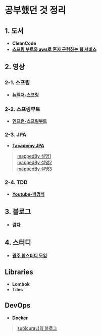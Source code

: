 # 공부했던 것 정리

## 1. 도서
 * **CleanCode**
 * **[스프링 부트와 aws로 혼자 구현하는 웹 서비스](https://github.com/kimmari10/freelec-springboot2-webservice)**

## 2. 영상
### 2-1. 스프링
 * **[뉴렉쳐-스프링](http://newlecture.com/)**
### 2-2. 스프링부트
 * **[인프런-스프링부트](https://www.inflearn.com/course/%EC%8A%A4%ED%94%84%EB%A7%81%EB%B6%80%ED%8A%B8)**
### 2-3. JPA
 * **[Tacademy JPA](https://youtu.be/WfrSN9Z7MiA)**
 > [mappedBy 설명1](https://www.youtube.com/watch?v=0zTtkIYMOIw)   
 > [mappedBy 설명2](https://www.youtube.com/watch?v=0zTtkIYMOIw)   
 > [mappedBy 설명3](https://www.youtube.com/watch?v=hsSc5epPXDs)
### 2-4. TDD
 * **[Youtube-백명석](https://www.youtube.com/watch?v=wmHV6L0e1sU&index=7&t=1538s&list=PLagTY0ogyVkIl2kTr08w-4MLGYWJz7lNK)**

## 3. 블로그
 * **[람다](http://www.eriklievaart.com/blog/lambda.html)**
 
## 4. 스터디
 * **[광주 웹스터디 모임](http://study.gwangju.kr)**
 
## Libraries
 * **Lombok**
 * **Tiles**

## DevOps
 * **[Docker](http://docker.io)**
 > [subicura님의 블로그](https://subicura.com/2017/01/19/docker-guide-for-beginners-1.html)
